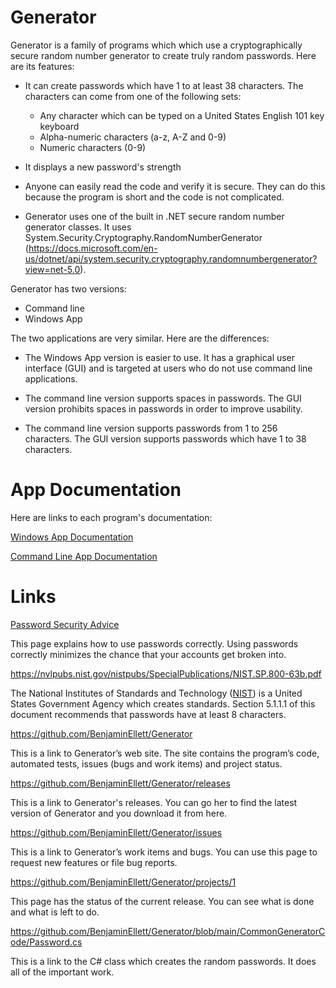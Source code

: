 # Generator

Generator is a family of programs which which use a cryptographically secure random number generator to create truly random passwords.  Here are its features:

- It can create passwords which have 1 to at least 38 characters.  The characters can come from one of the following sets:
    - Any character which can be typed on a United States English 101 key keyboard
    - Alpha-numeric characters (a-z, A-Z and 0-9)
    - Numeric characters (0-9)
    
- It displays a new password's strength 

- Anyone can easily read the code and verify it is secure.  They can do this because the program is short and the code is not complicated.

- Generator uses one of the built in .NET secure random number generator classes.  It uses System.Security.Cryptography.RandomNumberGenerator (https://docs.microsoft.com/en-us/dotnet/api/system.security.cryptography.randomnumbergenerator?view=net-5.0).

Generator has two versions:

- Command line 
- Windows App

The two applications are very similar.  Here are the differences:

- The Windows App version is easier to use.  It has a graphical user interface (GUI) and is targeted at users who do not use command line applications.

- The command line version supports spaces in passwords.  The GUI version prohibits spaces in passwords in order to improve usability. 

- The command line version supports passwords from 1 to 256 characters.  The GUI version supports passwords which have 1 to 38 characters.

# App Documentation

Here are links to each program's documentation:

[Windows App Documentation](Documentation/WindowsAppGeneratorUsage.md)

[Command Line App Documentation](Documentation/WindowsAppGeneratorUsage.md)

# Links

[Password Security Advice](Documentation/PasswordSecurityAdvice.md)

This page explains how to use passwords correctly.  Using passwords correctly minimizes the chance that your accounts get broken into.

https://nvlpubs.nist.gov/nistpubs/SpecialPublications/NIST.SP.800-63b.pdf

The National Institutes of Standards and Technology ([NIST](https://www.nist.gov/)) is a United States Government Agency which creates standards.  Section 5.1.1.1 of this document recommends that passwords have at least 8 characters.   

https://github.com/BenjaminEllett/Generator

This is a link to Generator’s web site.  The site contains the program’s code, automated tests, issues (bugs and work items) and project status.

https://github.com/BenjaminEllett/Generator/releases
     
This is a link to Generator's releases.  You can go her to find the latest version of Generator and you download it from here.

https://github.com/BenjaminEllett/Generator/issues

This is a link to Generator’s work items and bugs. You can use this page to request new features or file bug reports.

https://github.com/BenjaminEllett/Generator/projects/1 

This page has the status of the current release.  You can see what is done and what is left to do.

https://github.com/BenjaminEllett/Generator/blob/main/CommonGeneratorCode/Password.cs

This is a link to the C# class which creates the random passwords.  It does all of the important work.
